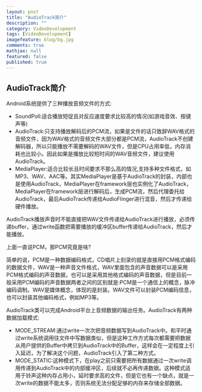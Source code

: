 ```yaml
---
layout: post
title: "AudioTrack简介"
description: ""
category: VideoDevelopment
tags: [VideoDevelopment]
imagefeature: blog/bg.jpg
comments: true
mathjax: null
featured: false
published: true
---
```


AudioTrack简介
---

Android系统提供了三种播放音频文件的方式:  

- SoundPoll:适合播放短促且对反应速度要求比较高的情况(如游戏音效、按键声等)
- AudioTrack:只支持播放解码后的PCM流，如果是文件的话只致辞WAV格式的音频文件，因为WAV格式的音频文件大部分都是PCM流，AudioTrack不创建解码器，所以只能播放不需要解码的WAV文件，但是CPU占用率低，内存消耗也比较小。因此如果是播放比较短时间的WAV音频文件，建议使用AudioTrack。
- MediaPlayer:适合比较长且时间要求不那么高的情况,支持多种文件格式，如MP3、WAV、AAC等。其实MediaPlayer是基于AudioTrack的封装，内部也是使用AudioTrack，MediaPlayer在framework层也实例化了AudioTrack，MediaPlayer在framework层进行解码后，生成PCM流，然后代理委托给AudioTrack，最后AudioTrack传递给AudioFlinger进行混音，然后才传递给硬件播放。 


AudioTrack播放声音时不能直接把WAV文件传递给AudioTrack进行播放，必须传递buffer，通过write函数把需要播放的缓冲区buffer传递给AudioTrack，然后才能播放。


上面一直说PCM，那PCM究竟是啥?

简单的说，PCM是一种数据编码格式，CD唱片上刻录的就是直接用PCM格式编码的数据文件，WAV是一种声音文件格式，WAV里面包含的声音数据可以是采用PCM格式编码的声音数据，也可以是采用其他格式编码的声音数据，但是目前一般采用PCM编码的声音数据两者之间的区别就是:PCM是一个通信上的概念，脉冲编码调制。WAV是媒体概念，体现的是封装。WAV文件可以封装PCM编码信息，也可以封装其他编码格式，例如MP3等。



AudioTrack类可以完成Android平台上音频数据的输出任务。AudioTrack有两种数据加载模式:   

- MODE_STREAM:通过write一次次把音频数据写到AudioTrack中。和平时通过write系统调用往文件中写数据类似，但是这种工作方式每次都需要把数据从用户提供的Buffer中拷贝到AudioTrack中的Buffer，这样会在一定程度上引入延迟，为了解决这个问题，AudioTrack引入了第二种方式。 
- MODE_STATIC:这种模式下，在play之前只需要把所有数据通过一次write调用传递到AudioTrack中的内部缓冲区，后续就不必再传递数据。这种模式适用于铃声这种内存占用小，延时要求高的文件，但是它也有一个缺点，就是一次write的数据不能太多，否则系统无法分配足够的内存来存储全部数据。




